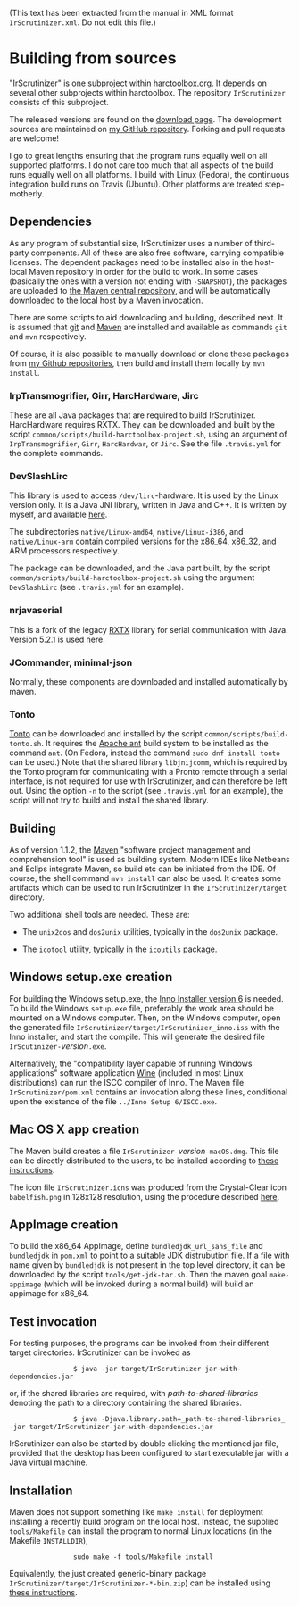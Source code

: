 (This text has been extracted from the manual in XML format `IrScrutinizer.xml`. Do not edit this file.)

# Building from sources

"IrScrutinizer" is one subproject within [harctoolbox.org](http://harctoolbox.org).
                It depends on several other subprojects within harctoolbox. The repository `IrScrutinizer` consists
                of this subproject.

The released versions are found on the [download page](https://github.com/bengtmartensson/IrScrutinizer/releases).
                The development sources are maintained on [my GitHub repository](https://github.com/bengtmartensson/IrScrutinizer).
                Forking and pull requests are welcome!

I go to great lengths ensuring that the program runs equally well on all supported platforms.
                I do not care too much that all aspects of the build runs equally well on all platforms.
                I build with Linux (Fedora), the continuous integration build runs on Travis (Ubuntu).
                Other platforms are treated step-motherly.

## Dependencies
As any program of substantial size, IrScrutinizer uses a number of third-party components.
                    All of these are also free software, carrying compatible licenses.
                    The dependent packages need to be installed also in
                    the host-local Maven repository in order for the build to work.
                    In some cases (basically the ones with a version not ending with `-SNAPSHOT`), the packages
                    are uploaded to [the Maven central repository](https://mvnrepository.com/repos/central),
                    and will be automatically downloaded to the local host by a Maven invocation.
                

There are some scripts to aid downloading and building, described next. It is assumed that
                    [git](https://git-scm.com/) and [Maven](https://maven.apache.org/)
                    are installed and available as commands `git` and `mvn` respectively.

Of course, it is also possible to manually download or clone these packages
                    from [my Github repositories](https://github.com/bengtmartensson?tab=repositories),
                    then build and install them locally by `mvn install`.

### IrpTransmogrifier, Girr, HarcHardware, Jirc
These are all Java packages that are required to build IrScrutinizer. HarcHardware requires RXTX.
                        They can be downloaded and built by the script `common/scripts/build-harctoolbox-project.sh`,
                        using an argument of
                        `IrpTransmogrifier`,
                        `Girr`,
                        `HarcHardwar`, or
                        `Jirc`.
                        See the file `.travis.yml` for the complete commands.
                    

### DevSlashLirc
This library is used to access `/dev/lirc`-hardware. It is used by the Linux version only.
                        It is a Java JNI library, written in Java and C++. It is written by myself,
                        and available [here](https://github.com/bengtmartensson/DevSlashLirc).
                    

The subdirectories `native/Linux-amd64`,
                        `native/Linux-i386`, and
                        `native/Linux-arm` contain compiled versions for the x86_64, x86_32, and ARM processors respectively.

The package can be downloaded, and the Java part built, by the script
                        `common/scripts/build-harctoolbox-project.sh` using the argument `DevSlashLirc`
                        (see `.travis.yml` for an example).

### nrjavaserial
This is a fork of the legacy [RXTX](http://rxtx.qbang.org/wiki/index.php/Main_Page) library for serial communication with Java.
                    Version 5.2.1 is used here. 

### JCommander, minimal-json
Normally, these components are downloaded and installed automatically by maven.

### Tonto
[Tonto](Glossary.html#Tonto) can be downloaded and installed by the script `common/scripts/build-tonto.sh`.
                        It requires the [Apache ant](https://ant.apache.org/) build system to be installed as the command `ant`.
                        (On Fedora, instead the command `sudo dnf install tonto` can be used.)
                        Note that the shared library `libjnijcomm`,
                        which is required by the Tonto program for communicating with a Pronto remote through a serial interface,
                        is not required for use with IrScrutinizer, and can therefore be left out.
                        Using the option `-n` to the script (see `.travis.yml` for an example),
                        the script will not try to build and install the shared library.

## Building
As of version 1.1.2, the [Maven](http://maven.apache.org/index.html) "software
                    project management and comprehension tool" is used as building system.
                    Modern IDEs like Netbeans and Eclips integrate Maven, so build etc can be initiated from the IDE.
                    Of course, the shell command `mvn install` can also be used. It creates some artifacts which can
                    be used to run IrScrutinizer in the `IrScrutinizer/target` directory.

Two additional shell tools are needed. These are:



* The `unix2dos` and `dos2unix` utilities, typically in the `dos2unix` package.

* The `icotool` utility, typically in the `icoutils` package.


## Windows setup.exe creation
For building the Windows setup.exe, the [Inno Installer version 6](http://www.jrsoftware.org/download.php/is.exe)
                    is needed. To build the Windows `setup.exe` file, preferably the work area should
                    be mounted on a Windows computer. Then, on the Windows computer, open
                    the generated file `IrScrutinizer/target/IrScrutinizer_inno.iss` with
                    the Inno installer, and start the compile. This will generate the desired file
                    `IrScutinizer-`_version_`.exe`.

Alternatively, the "compatibility layer capable of running
                    Windows applications" software application [Wine](https://www.winehq.org) (included in most Linux
                    distributions) can run the ISCC compiler of Inno. The Maven file
                    `IrScrutinizer/pom.xml` contains an
                    invocation along these lines, conditional upon the existence of the file `../Inno Setup 6/ISCC.exe`.

## Mac OS X app creation
The Maven build creates a file
                    `IrScrutinizer-`_version_`-macOS.dmg`.
                    This file can be directly distributed to the users, to be installed according to
                    [these instructions](http://harctoolbox.org/IrScrutinizer.html#Mac+OS+X+app).

The icon file `IrScrutinizer.icns` was produced from the Crystal-Clear
                    icon `babelfish.png` in 128x128 resolution, using the procedure
                    described
                    [here](http://stackoverflow.com/questions/11770806/why-doesnt-icon-composer-2-4-support-the-1024x1024-size-icon-any-more).
                

## AppImage creation
To build the x86_64 AppImage, define `bundledjdk_url_sans_file`
                    and `bundledjdk` in `pom.xml` to point to a suitable JDK distrubution file.
                    If a file with name given by `bundledjdk`
                    is not present in the top level directory, it can be downloaded by the script `tools/get-jdk-tar.sh`.
                    Then the maven goal `make-appimage` (which will be invoked during a normal build) will build an appimage for x86_64.
                

## Test invocation
For testing purposes, the programs can be invoked from their different target directories.
                    IrScrutinizer can be invoked as


    
                    $ java -jar target/IrScrutinizer-jar-with-dependencies.jar
                
or, if the shared libraries are required, with _path-to-shared-libraries_ denoting the path to a directory containing
                    the shared libraries.


    
                    $ java -Djava.library.path=_path-to-shared-libraries_ -jar target/IrScrutinizer-jar-with-dependencies.jar
                
IrScrutinizer can also be started by double clicking the mentioned jar file,
                    provided that the desktop has been configured to start executable jar with a Java virtual machine.

## Installation
Maven does not support something like `make install` for deployment installing a
                    recently build program on the local host.
                    Instead, the supplied `tools/Makefile` can
                    install the program to normal Linux locations (in the Makefile `INSTALLDIR`),


    
                    sudo make -f tools/Makefile install
                
Equivalently, the just created generic-binary package
                    `IrScrutinizer/target/IrScrutinizer-*-bin.zip`) can be installed using [these instructions](http://harctoolbox.org/IrScrutinizer.html#Generic+Binary).

